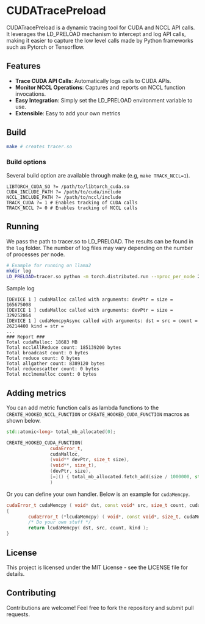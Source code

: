 # CUDATracePreload

CUDATracePreload is a dynamic tracing tool for CUDA and NCCL API calls. It
leverages the LD\_PRELOAD mechanism to intercept and log API calls, making it
easier to capture the low level calls made by Python frameworks such as Pytorch or
Tensorflow.

## Features

- **Trace CUDA API Calls**: Automatically logs calls to CUDA APIs.
- **Monitor NCCL Operations**: Captures and reports on NCCL function invocations.
- **Easy Integration**: Simply set the LD\_PRELOAD environment variable to use.
- **Extensible**: Easy to add your own metrics

## Build

```Bash
make # creates tracer.so
```

### Build options

Several build option are available through make (e.g, `make TRACK_NCCL=1`).

```Make
LIBTORCH_CUDA_SO ?= /path/to/libtorch_cuda.so
CUDA_INCLUDE_PATH ?= /path/to/cuda/include
NCCL_INCLUDE_PATH ?= /path/to/nccl/include
TRACK_CUDA ?= 1 # Enables tracking of CUDA calls
TRACK_NCCL ?= 0 # Enables tracking of NCCL calls
```
## Running

We pass the path to tracer.so to LD\_PRELOAD. The results can be found in the
`log` folder. The number of log files may vary depending on the number of
processes per node.

```Bash
# Example for running on llama2
mkdir log
LD_PRELOAD=tracer.so python -m torch.distributed.run --nproc_per_node 2 dialog.py --ckpt_dir llama-2-13b-chat/ --tokenizer_path tokenizer.model -max_seq_len 2048 --max_batch_size 6
```

Sample log

```
[DEVICE 1 ] cudaMalloc called with arguments: devPtr = size = 165675008 
[DEVICE 1 ] cudaMalloc called with arguments: devPtr = size = 329252864 
[DEVICE 1 ] cudaMemcpyAsync called with arguments: dst = src = count = 26214400 kind = str = 
...
### Report ###
Total cudaMalloc: 18683 MB
Total ncclAllReduce count: 185139200 bytes
Total broadcast count: 0 bytes
Total reduce count: 0 bytes
Total allgather count: 8389120 bytes
Total reducescatter count: 0 bytes
Total ncclmemalloc count: 0 bytes
```

## Adding metrics

You can add metric function calls as lambda functions to the `CREATE_HOOKED_NCCL_FUNCTION` or
`CREATE_HOOKED_CUDA_FUNCTION` macros as shown below.

```C++
std::atomic<long> total_mb_allocated(0);

CREATE_HOOKED_CUDA_FUNCTION(
                cudaError_t,
                cudaMalloc,
                (void** devPtr, size_t size),
                (void**, size_t),
                (devPtr, size),
                [=]() { total_mb_allocated.fetch_add(size / 1000000, std::memory_order_relaxed); }
                )
```

Or you can define your own handler. Below is an example for `cudaMemcpy`.

```C++
cudaError_t cudaMemcpy ( void* dst, const void* src, size_t count, cudaMemcpyKind kind )
{
        cudaError_t (*lcudaMemcpy) ( void*, const void*, size_t, cudaMemcpyKind) = (cudaError_t (*) ( void* , const void* , size_t , cudaMemcpyKind  ))dlsym(RTLD_NEXT, "cudaMemcpy");
        /* Do your own stuff */
        return lcudaMemcpy( dst, src, count, kind );
}
```



## License

This project is licensed under the MIT License - see the LICENSE file for details.

## Contributing

Contributions are welcome! Feel free to fork the repository and submit pull requests.
